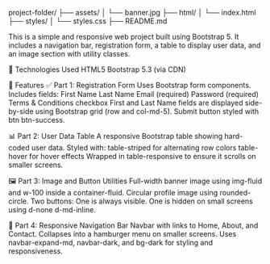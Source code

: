project-folder/
├── assets/
│   └── banner.jpg
├── html/
│   └── index.html
├── styles/
│   └── styles.css
├── README.md


This is a simple and responsive web project built using Bootstrap 5. It includes a navigation bar, registration form, a table to display user data, and an image section with utility classes.

🔧 Technologies Used
HTML5
Bootstrap 5.3 (via CDN)

📄 Features
✅ Part 1: Registration Form
Uses Bootstrap form components.
Includes fields:
First Name
Last Name
Email (required)
Password (required)
Terms & Conditions checkbox
First and Last Name fields are displayed side-by-side using Bootstrap grid (row and col-md-5).
Submit button styled with btn btn-success.

📊 Part 2: User Data Table
A responsive Bootstrap table showing hard-coded user data.
Styled with:
table-striped for alternating row colors
table-hover for hover effects
Wrapped in table-responsive to ensure it scrolls on smaller screens.

🖼️ Part 3: Image and Button Utilities
Full-width banner image using img-fluid and w-100 inside a container-fluid.
Circular profile image using rounded-circle.
Two buttons:
One is always visible.
One is hidden on small screens using d-none d-md-inline.

🔗 Part 4: Responsive Navigation Bar
Navbar with links to Home, About, and Contact.
Collapses into a hamburger menu on smaller screens.
Uses navbar-expand-md, navbar-dark, and bg-dark for styling and responsiveness.

